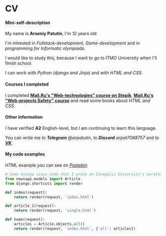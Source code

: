 # CV
#### Mini-self-description
My name is **Arseniy Patutin**, I'm *12* years old


I'm intrested in _Fullstack-development_, _Game-development_ and in _programming for Informatic olympiads_.

I would like to study this, because I want to go to ITMO University when I'll finish school.


I can work with _Python (django and Jinja)_ and with _HTML and CSS_.


#### Courses I completed


I completed **[Mail.Ru's "Web-technologies" course on Stepik](https://stepik.org/course/154)**, **[Mail.Ru's "Web-projects Safety" course](https://stepik.org/course/127)** and read some books about _HTML and CSS_.


#### Other information


I have verified **A2** English-level, but I am continuing to learn this language.


You can write me to _**Telegram** @arpatutin_, to _**Discord** arpat70#8757_ and to [_**VK**_](https://vk.com/id535585567).


#### My code examples


HTML example you can see on _[Pastebin](https://pastebin.com/bXYAJQgv)_


```python
# Some django views code that I wrote on Innopolis University's marathone
from newsapp.models import Article
from django.shortcuts import render

def index(request):
    return render(request, 'index.html')

def article_1(request):
    return render(request, 'single.html')

def home(request):
    articles = Article.objects.all()
    return render(request, 'index.html', {'all': articles})
```





